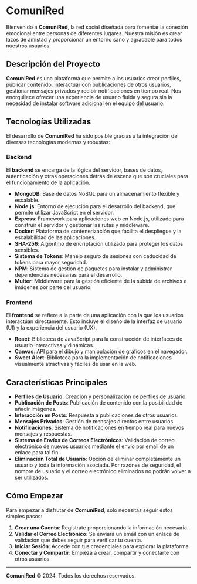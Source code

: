 # ComuniRed

Bienvenido a **ComuniRed**, la red social diseñada para fomentar la conexión emocional entre personas de diferentes lugares. Nuestra misión es crear lazos de amistad y proporcionar un entorno sano y agradable para todos nuestros usuarios.

## Descripción del Proyecto

**ComuniRed** es una plataforma que permite a los usuarios crear perfiles, publicar contenido, interactuar con publicaciones de otros usuarios, gestionar mensajes privados y recibir notificaciones en tiempo real. Nos enorgullece ofrecer una experiencia de usuario fluida y segura sin la necesidad de instalar software adicional en el equipo del usuario.

## Tecnologías Utilizadas

El desarrollo de **ComuniRed** ha sido posible gracias a la integración de diversas tecnologías modernas y robustas:

### Backend

El **backend** se encarga de la lógica del servidor, bases de datos, autenticación y otras operaciones detrás de escena que son cruciales para el funcionamiento de la aplicación.

- **MongoDB**: Base de datos NoSQL para un almacenamiento flexible y escalable.
- **Node.js**: Entorno de ejecución para el desarrollo del backend, que permite utilizar JavaScript en el servidor.
- **Express**: Framework para aplicaciones web en Node.js, utilizado para construir el servidor y gestionar las rutas y middleware.
- **Docker**: Plataforma de contenerización que facilita el despliegue y la escalabilidad de las aplicaciones.
- **SHA-256**: Algoritmo de encriptación utilizado para proteger los datos sensibles.
- **Sistema de Tokens**: Manejo seguro de sesiones con caducidad de tokens para mayor seguridad.
- **NPM**: Sistema de gestión de paquetes para instalar y administrar dependencias necesarias para el desarrollo.
- **Multer**: Middleware para la gestión eficiente de la subida de archivos e imágenes por parte del usuario.

### Frontend

El **frontend** se refiere a la parte de una aplicación con la que los usuarios interactúan directamente. Esto incluye el diseño de la interfaz de usuario (UI) y la experiencia del usuario (UX).

- **React**: Biblioteca de JavaScript para la construcción de interfaces de usuario interactivas y dinámicas.
- **Canvas**: API para el dibujo y manipulación de gráficos en el navegador.
- **Sweet Alert**: Biblioteca para la implementación de notificaciones visualmente atractivas y fáciles de usar en la web.

## Características Principales

- **Perfiles de Usuario**: Creación y personalización de perfiles de usuario.
- **Publicación de Posts**: Publicación de contenido con la posibilidad de añadir imágenes.
- **Interacción en Posts**: Respuesta a publicaciones de otros usuarios.
- **Mensajes Privados**: Gestión de mensajes directos entre usuarios.
- **Notificaciones**: Sistema de notificaciones en tiempo real para nuevos mensajes y respuestas.
- **Sistema de Envíos de Correos Electrónicos**: Validación de correo electrónico de nuevos usuarios mediante el envío por email de un enlace para tal fin.
- **Eliminación Total de Usuario**: Opción de eliminar completamente un usuario y toda la información asociada. Por razones de seguridad, el nombre de usuario y el correo electrónico eliminados no podrán volver a ser utilizados.

## Cómo Empezar

Para empezar a disfrutar de **ComuniRed**, solo necesitas seguir estos simples pasos:

1. **Crear una Cuenta**: Regístrate proporcionando la información necesaria.
2. **Validar el Correo Electrónico**: Se enviará un email con un enlace de validación que debes seguir para verificar tu cuenta.
3. **Iniciar Sesión**: Accede con tus credenciales para explorar la plataforma.
4. **Conectar y Compartir**: Empieza a crear, compartir y conectarte con otros usuarios.

---

**ComuniRed** © 2024. Todos los derechos reservados.
